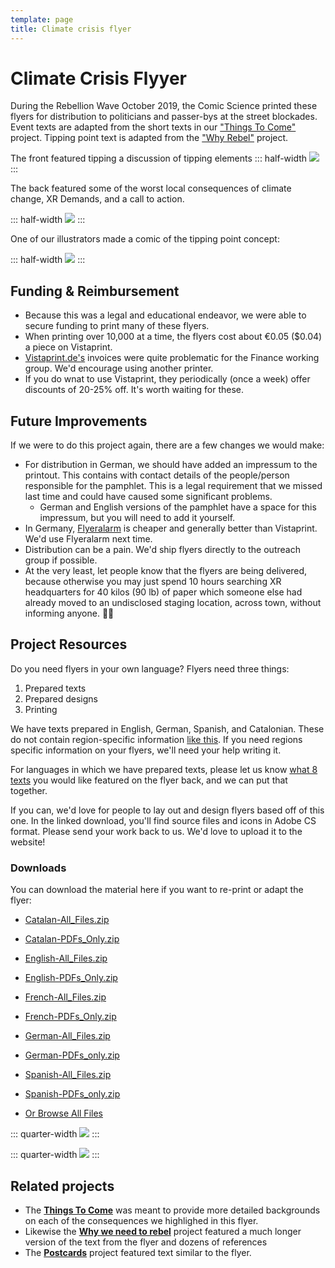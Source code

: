 ```yaml
---
template: page
title: Climate crisis flyer
---
```


# Climate Crisis Flyyer

During the Rebellion Wave October 2019, the Comic Science printed these flyers for distribution to politicians and passer-bys at the street blockades. Event texts are adapted from the short texts in our ["Things To Come"](https://xrscience.earth/en/things-to-come/) project. Tipping point text is adapted from the ["Why Rebel"](https://xrscience.earth/en/why-we-rebel.html) project.


The front featured tipping a discussion of tipping elements
::: half-width
![](https://resources.xrscience.earth/projects/climate-crisis-flyer/jpg/en/front-lowres.jpg)
:::


The back featured some of the worst local consequences of climate change, XR Demands, and a call to action.

::: half-width
![](https://resources.xrscience.earth/projects/climate-crisis-flyer/jpg/en/back-lowres.jpg)
:::


One of our illustrators made a comic of the tipping point concept:

::: half-width
![](https://resources.xrscience.earth/projects/climate-crisis-flyer/png/tippingpoints-comic.png)
:::


## Funding & Reimbursement
- Because this was a legal and educational endeavor, we were able to secure funding to print many of these flyers.
- When printing over 10,000 at a time, the flyers cost about €0.05 ($0.04) a piece on Vistaprint.
- [Vistaprint.de's](https://vistaprint.de) invoices were quite problematic for the Finance working group. We'd encourage using another printer.
- If you do wnat to use Vistaprint, they periodically (once a week) offer discounts of 20-25% off. It's worth waiting for these.


## Future Improvements
If we were to do this project again, there are a few changes we would make:

- For distribution in German, we should have added an impressum to the printout. This contains with contact details of the people/person responsible for the pamphlet. This is a legal requirement that we missed last time and could have caused some significant problems.
  - German and English versions of the pamphlet have a space for this impressum, but you will need to add it yourself.
- In Germany, [Flyeralarm](https://www.flyeralarm.com/de/) is cheaper and generally better than Vistaprint. We'd use Flyeralarm next time.
- Distribution can be a pain. We'd ship flyers directly to the outreach group if possible.
- At the very least, let people know that the flyers are being delivered, because otherwise you may just spend 10 hours searching XR headquarters for 40 kilos (90 lb) of  paper which someone else had already moved to an undisclosed staging location, across town, without informing anyone. 🤷‍♀️


## Project Resources
Do you need flyers in your own language? Flyers need three things:

1. Prepared texts
2. Prepared designs
3. Printing

We have texts prepared in English, German, Spanish, and Catalonian. These do not contain region-specific information [like this](https://xrscience.earth/en/things-to-come/survive-berlin.html). If you need regions specific information  on your flyers, we'll need your help writing it.

For languages in which we have prepared texts, please let us know [what 8 texts](http://localhost:5000/en/things-to-come/) you would like featured on the flyer back, and we can put that together.

If you can, we'd love for people to lay out and design flyers based off of this one. In the linked download, you'll find source files and icons in Adobe CS format. Please send your work back to us. We'd love to upload it to the website!



### Downloads

You can download the material here if you want to re-print or adapt the flyer:

* [Catalan-All_Files.zip](https://resources.xrscience.earth/projects/climate-crisis-flyer/2020-Spring/Catalan-All_Files.zip)
* [Catalan-PDFs_Only.zip](https://resources.xrscience.earth/projects/climate-crisis-flyer/2020-Spring/Catalan-PDFs_Only.zip)
* [English-All_Files.zip](https://resources.xrscience.earth/projects/climate-crisis-flyer/2020-Spring/English-All_Files.zip)
* [English-PDFs_Only.zip](https://resources.xrscience.earth/projects/climate-crisis-flyer/2020-Spring/English-PDFs_Only.zip)
* [French-All_Files.zip](https://resources.xrscience.earth/projects/climate-crisis-flyer/2020-Spring/French-All_Files.zip)
* [French-PDFs_Only.zip](https://resources.xrscience.earth/projects/climate-crisis-flyer/2020-Spring/French-PDFs_Only.zip)
* [German-All_Files.zip](https://resources.xrscience.earth/projects/climate-crisis-flyer/2020-Spring/German-All_Files.zip)
* [German-PDFs_only.zip](https://resources.xrscience.earth/projects/climate-crisis-flyer/2020-Spring/German-PDFs_only.zip)
* [Spanish-All_Files.zip](https://resources.xrscience.earth/projects/climate-crisis-flyer/2020-Spring/Spanish-All_Files.zip)
* [Spanish-PDFs_only.zip](https://resources.xrscience.earth/projects/climate-crisis-flyer/2020-Spring/Spanish-PDFs_only.zip)

* [Or Browse All Files](https://resources.xrscience.earth/projects/climate-crisis-flyer/)

::: quarter-width
![](https://resources.xrscience.earth/projects/climate-crisis-flyer/jpg/en/front-lowres-folded.jpg)
:::

::: quarter-width
![](https://resources.xrscience.earth/projects/climate-crisis-flyer/jpg/en/back-lowres-folded.jpg)
:::


## Related projects

* The **[Things To Come](/en/things-to-come)** was meant to provide more detailed backgrounds on each of the consequences we highlighed in this flyer.
* Likewise the **[Why we need to rebel](/en/why-we-rebel)** project featured a much longer version of the text from the flyer and dozens of references
* The **[Postcards](https://xrscience.earth/en/postcards.html)** project featured text similar to the flyer.